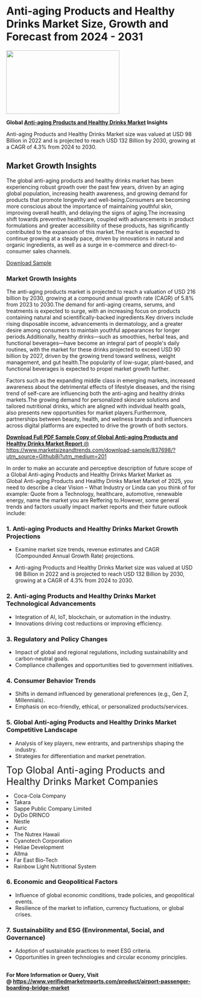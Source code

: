 <H1>Anti-aging Products and Healthy Drinks Market Size, Growth and Forecast from 2024 - 2031</H1><img class="aligncenter size-medium wp-image-584254" src="https://thirdeyenews.in/wp-content/uploads/2024/09/Global-Market-Research-300x168.jpeg" alt="" width="300" height="168" /><p><strong>Global&nbsp;<a href="https://www.marketsizeandtrends.com/download-sample/837698/?utm_source=Github8j?utm_medium=201">Anti-aging Products and Healthy Drinks Market</a> Insights</strong></p><p>Anti-aging Products and Healthy Drinks Market size was valued at USD 98 Billion in 2022 and is projected to reach USD 132 Billion by 2030, growing at a CAGR of 4.3% from 2024 to 2030.</p><p><h2>Market Growth Insights</h2> <p>The global anti-aging products and healthy drinks market has been experiencing robust growth over the past few years, driven by an aging global population, increasing health awareness, and growing demand for products that promote longevity and well-being.Consumers are becoming more conscious about the importance of maintaining youthful skin, improving overall health, and delaying the signs of aging.The increasing shift towards preventive healthcare, coupled with advancements in product formulations and greater accessibility of these products, has significantly contributed to the expansion of this market.The market is expected to continue growing at a steady pace, driven by innovations in natural and organic ingredients, as well as a surge in e-commerce and direct-to-consumer sales channels.</p> <p><a href="#sample-link">Download Sample</a></p> <h3>Market Growth Insights</h3> <p>The anti-aging products market is projected to reach a valuation of USD 216 billion by 2030, growing at a compound annual growth rate (CAGR) of 5.8% from 2023 to 2030.The demand for anti-aging creams, serums, and treatments is expected to surge, with an increasing focus on products containing natural and scientifically-backed ingredients.Key drivers include rising disposable income, advancements in dermatology, and a greater desire among consumers to maintain youthful appearances for longer periods.Additionally, healthy drinks—such as smoothies, herbal teas, and functional beverages—have become an integral part of people's daily routines, with the market for these drinks projected to exceed USD 90 billion by 2027, driven by the growing trend toward wellness, weight management, and gut health.The popularity of low-sugar, plant-based, and functional beverages is expected to propel market growth further.</p> <p>Factors such as the expanding middle class in emerging markets, increased awareness about the detrimental effects of lifestyle diseases, and the rising trend of self-care are influencing both the anti-aging and healthy drinks markets.The growing demand for personalized skincare solutions and tailored nutritional drinks, which are aligned with individual health goals, also presents new opportunities for market players.Furthermore, partnerships between beauty, health, and wellness brands and influencers across digital platforms are expected to drive the growth of both sectors.</p> <p><a href="#get-more-link"></p><p><span class=""><strong>Download Full PDF Sample Copy of Global Anti-aging Products and Healthy Drinks Market Report</strong> @ <a href="https://www.marketsizeandtrends.com/download-sample/837698/?utm_source=Github8j?utm_medium=201" target="_blank">https://www.marketsizeandtrends.com/download-sample/837698/?utm_source=Github8j?utm_medium=201</a></span></p><p>In order to make an accurate and perceptive description of future scope of a Global&nbsp;Anti-aging Products and Healthy Drinks Market Market as Global&nbsp;Anti-aging Products and Healthy Drinks Market Market of 2025, you need to describe a clear Vision &ndash; What Industry or Linda can you think of for example: Quote from a Technology, healthcare, automotive, renewable energy, name the market you are Reffering to.However, some general trends and factors usually impact market reports and their future outlook include:</p><h3>1.&nbsp;<strong>Anti-aging Products and Healthy Drinks Market Growth Projections</strong></h3><ul><li>Examine market size trends, revenue estimates and CAGR (Compounded Annual Growth Rate) projections.</li><li><p>Anti-aging Products and Healthy Drinks Market size was valued at USD 98 Billion in 2022 and is projected to reach USD 132 Billion by 2030, growing at a CAGR of 4.3% from 2024 to 2030.</p></li></ul><h3>2.&nbsp;<strong>Anti-aging Products and Healthy Drinks Market Technological Advancements</strong></h3><ul><li>Integration of AI, IoT, blockchain, or automation in the industry.</li><li>Innovations driving cost reductions or improving efficiency.</li></ul><h3>3.&nbsp;<strong>Regulatory and Policy Changes</strong></h3><ul><li>Impact of global and regional regulations, including sustainability and carbon-neutral goals.</li><li>Compliance challenges and opportunities tied to government initiatives.</li></ul><h3>4.&nbsp;<strong>Consumer Behavior Trends</strong></h3><ul><li>Shifts in demand influenced by generational preferences (e.g., Gen Z, Millennials).</li><li>Emphasis on eco-friendly, ethical, or personalized products/services.</li></ul><h3>5.&nbsp;<strong>Global Anti-aging Products and Healthy Drinks Market Competitive Landscape</strong></h3><ul><li>Analysis of key players, new entrants, and partnerships shaping the industry.</li><li>Strategies for differentiation and market penetration.</li></ul><p data-pm-slice="1 1 []"><span style="color: inherit; font-family: inherit; font-size: 25px;">Top Global Anti-aging Products and Healthy Drinks Market Companies</span></p><div class="" data-test-id=""><p><li>Coca-Cola Company</li><li> Takara</li><li> Sappe Public Company Limited</li><li> DyDo DRINCO</li><li> Nestle</li><li> Auric</li><li> The Nutrex Hawaii</li><li> Cyanotech Corporation</li><li> Heliae Development</li><li> Allma</li><li> Far East Bio-Tech</li><li> Rainbow Light Nutritional System</li></p></div><h3>6.&nbsp;<strong>Economic and Geopolitical Factors</strong></h3><ul><li>Influence of global economic conditions, trade policies, and geopolitical events.</li><li>Resilience of the market to inflation, currency fluctuations, or global crises.</li></ul><h3>7.&nbsp;<strong>Sustainability and ESG (Environmental, Social, and Governance)</strong></h3><ul><li>Adoption of sustainable practices to meet ESG criteria.</li><li>Opportunities in green technologies and circular economy principles.</li></ul><h2><strong style="font-size: 14px;">For More Information or Query, Visit @&nbsp;</strong><a style="background-color: #ffffff; font-size: 14px;" href="https://www.marketsizeandtrends.com/report/anti-aging-products-and-healthy-drinks-market/" target="_blank">https://www.verifiedmarketreports.com/product/airport-passenger-boarding-bridge-market</a></h2>